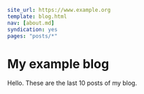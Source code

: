 ```yaml
site_url: https://www.example.org
template: blog.html
nav: [about.md]
syndication: yes
pages: "posts/*"
```

# My example blog

Hello. These are the last 10 posts of my blog.
